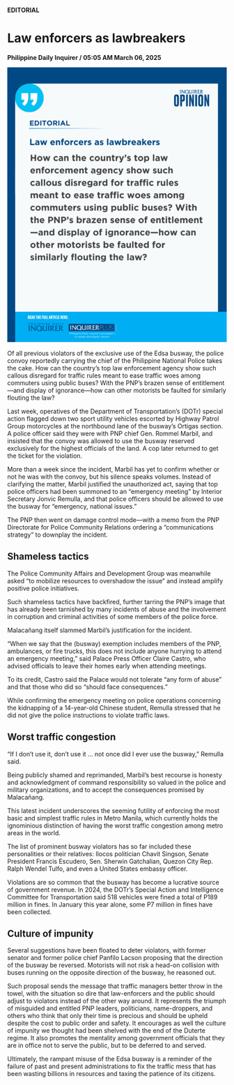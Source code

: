 **EDITORIAL**

# Law enforcers as lawbreakers

****Philippine Daily Inquirer / 05:05 AM March 06, 2025****

![Image](https://raw.githubusercontent.com/github-jl14/scrapy_api/refs/heads/main/images/editorial03062025.png)

Of all previous violators of the exclusive use of the Edsa busway, the police convoy reportedly carrying the chief of the Philippine National Police takes the cake. How can the country’s top law enforcement agency show such callous disregard for traffic rules meant to ease traffic woes among commuters using public buses? With the PNP’s brazen sense of entitlement—and display of ignorance—how can other motorists be faulted for similarly flouting the law?

Last week, operatives of the Department of Transportation’s (DOTr) special action flagged down two sport utility vehicles escorted by Highway Patrol Group motorcycles at the northbound lane of the busway’s Ortigas section. A police officer said they were with PNP chief Gen. Rommel Marbil, and insisted that the convoy was allowed to use the busway reserved exclusively for the highest officials of the land. A cop later returned to get the ticket for the violation.

More than a week since the incident, Marbil has yet to confirm whether or not he was with the convoy, but his silence speaks volumes. Instead of clarifying the matter, Marbil justified the unauthorized act, saying that top police officers had been summoned to an “emergency meeting” by Interior Secretary Jonvic Remulla, and that police officers should be allowed to use the busway for “emergency, national issues.”

The PNP then went on damage control mode—with a memo from the PNP Directorate for Police Community Relations ordering a “communications strategy” to downplay the incident.

## Shameless tactics

The Police Community Affairs and Development Group was meanwhile asked “to mobilize resources to overshadow the issue” and instead amplify positive police initiatives.

Such shameless tactics have backfired, further tarring the PNP’s image that has already been tarnished by many incidents of abuse and the involvement in corruption and criminal activities of some members of the police force.

Malacañang itself slammed Marbil’s justification for the incident.

“When we say that the (busway) exemption includes members of the PNP, ambulances, or fire trucks, this does not include anyone hurrying to attend an emergency meeting,” said Palace Press Officer Claire Castro, who advised officials to leave their homes early when attending meetings.

To its credit, Castro said the Palace would not tolerate “any form of abuse” and that those who did so “should face consequences.”

While confirming the emergency meeting on police operations concerning the kidnapping of a 14-year-old Chinese student, Remulla stressed that he did not give the police instructions to violate traffic laws.

## Worst traffic congestion

“If I don’t use it, don’t use it … not once did I ever use the busway,” Remulla said.

Being publicly shamed and reprimanded, Marbil’s best recourse is honesty and acknowledgment of command responsibility so valued in the police and military organizations, and to accept the consequences promised by Malacañang.

This latest incident underscores the seeming futility of enforcing the most basic and simplest traffic rules in Metro Manila, which currently holds the ignominious distinction of having the worst traffic congestion among metro areas in the world.

The list of prominent busway violators has so far included these personalities or their relatives: Ilocos politician Chavit Singson, Senate President Francis Escudero, Sen. Sherwin Gatchalian, Quezon City Rep. Ralph Wendel Tulfo, and even a United States embassy officer.

Violations are so common that the busway has become a lucrative source of government revenue. In 2024, the DOTr’s Special Action and Intelligence Committee for Transportation said 518 vehicles were fined a total of P189 million in fines. In January this year alone, some P7 million in fines have been collected.

## Culture of impunity

Several suggestions have been floated to deter violators, with former senator and former police chief Panfilo Lacson proposing that the direction of the busway be reversed. Motorists will not risk a head-on collision with buses running on the opposite direction of the busway, he reasoned out.

Such proposal sends the message that traffic managers better throw in the towel, with the situation so dire that law-enforcers and the public should adjust to violators instead of the other way around. It represents the triumph of misguided and entitled PNP leaders, politicians, name-droppers, and others who think that only their time is precious and should be upheld despite the cost to public order and safety. It encourages as well the culture of impunity we thought had been shelved with the end of the Duterte regime. It also promotes the mentality among government officials that they are in office not to serve the public, but to be deferred to and served.

Ultimately, the rampant misuse of the Edsa busway is a reminder of the failure of past and present administrations to fix the traffic mess that has been wasting billions in resources and taxing the patience of its citizens.